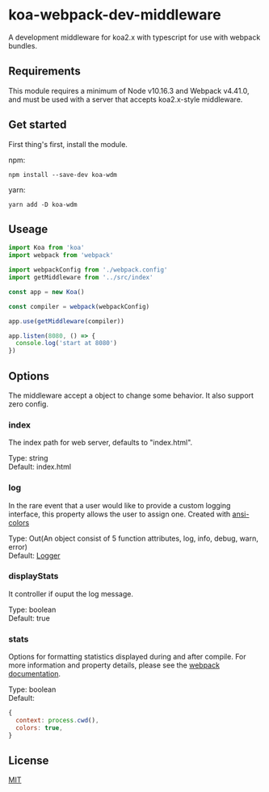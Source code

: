 # koa-webpack-dev-middleware

A development middleware for koa2.x with typescript for use with webpack bundles. 

## Requirements

This module requires a minimum of Node v10.16.3 and Webpack v4.41.0, and must be used with a server that accepts koa2.x-style middleware.

## Get started

First thing's first, install the module.

npm:

```console
npm install --save-dev koa-wdm
```

yarn:

```console
yarn add -D koa-wdm
```

## Useage

```js
import Koa from 'koa'
import webpack from 'webpack'

import webpackConfig from './webpack.config'
import getMiddleware from '../src/index'

const app = new Koa()

const compiler = webpack(webpackConfig)

app.use(getMiddleware(compiler))

app.listen(8080, () => {
  console.log('start at 8080')
})
```

## Options

The middleware accept a object to change some behavior.
It also support zero config.

### index

The index path for web server, defaults to "index.html".

Type: string  
Default: index.html

### log

In the rare event that a user would like to provide a custom logging interface, this property allows the user to assign one. Created with [ansi-colors](https://github.com/doowb/ansi-colors)

Type: Out(An object consist of 5 function attributes, log, info, debug, warn, error)  
Default: [Logger](https://github.com/tqma113/koa-webpack-dev-middleware/blob/master/src/utils/logger/index.ts)

### displayStats

It controller if ouput the log message.

Type: boolean  
Default: true

### stats

Options for formatting statistics displayed during and after compile. For more information and property details, please see the [webpack documentation](https://webpack.js.org/configuration/stats/#stats).

Type: boolean  
Default:  
```js
{
  context: process.cwd(),
  colors: true,
}
 ```

## License

[MIT](https://github.com/tqma113/koa-webpack-dev-middleware/blob/master/LICENSE)